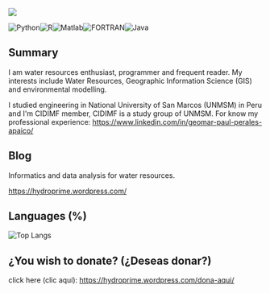![](http://estruyf-github.azurewebsites.net/api/VisitorHit?user=estruyf&repo=github-visitors-badge&countColorcountColor&countColor=navy)

<img alt="Python" src="https://img.shields.io/badge/python%20-%2314354C.svg?&style=for-the-badge&logo=python&logoColor=white"/><img alt="R" src="https://img.shields.io/badge/r-%23276DC3.svg?&style=for-the-badge&logo=r&logoColor=white"/><img alt="Matlab" src="https://img.shields.io/badge/matlab%20-%23F05033.svg?&style=for-the-badge&logo=matlab&logoColor=white"/>![FORTRAN](https://img.shields.io/badge/Fortran-%23744e97.svg?&style=for-the-badge&logo=fortran&logoColor=white)<img alt="Java" src="https://img.shields.io/badge/java-%23ED8B00.svg?&style=for-the-badge&logo=java&logoColor=white"/>
## Summary

I am water resources enthusiast, programmer and frequent reader. My interests include Water Resources, Geographic Information Science (GIS) and environmental modelling.

I studied engineering in National University of San Marcos (UNMSM) in Peru and I'm CIDIMF member, CIDIMF is a study group of UNMSM. For know my professional experience: https://www.linkedin.com/in/geomar-paul-perales-apaico/

## Blog

Informatics and data analysis for water resources.

https://hydroprime.wordpress.com/

## Languages (%)

![Top Langs](https://github-readme-stats.vercel.app/api/top-langs/?username=GeomarPerales&theme=highcontrast)

## ¿You wish to donate? (¿Deseas donar?)

click here (clic aquí): https://hydroprime.wordpress.com/dona-aqui/
